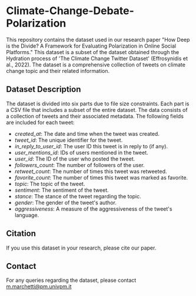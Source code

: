 # Climate-Change-Debate-Polarization
This repository contains the dataset used in our research paper "How Deep is the Divide? A Framework for Evaluating Polarization in Online Social Platforms." This dataset is a subset of the dataset obtained through the Hydration process of 'The Climate Change Twitter Dataset' (Effrosynidis et al., 2022). The dataset is a comprehensive collection of tweets on climate change topic and their related information.

## Dataset Description
The dataset is divided into six parts due to file size constraints. Each part is a CSV file that includes a subset of the entire dataset. The data consists of a collection of tweets and their associated metadata. The following fields are included for each tweet:

- *created_at*: The date and time when the tweet was created.
- *tweet_id*: The unique identifier for the tweet.
- *in_reply_to_user_id*: The user ID this tweet is in reply to (if any).
- *user_mentions_id*: IDs of users mentioned in the tweet.
- *user_id*: The ID of the user who posted the tweet.
- *followers_count*: The number of followers of the user.
- *retweet_count*: The number of times this tweet was retweeted.
- *favorite_count*: The number of times this tweet was marked as favorite.
- *topic*: The topic of the tweet.
- *sentiment*: The sentiment of the tweet.
- *stance*: The stance of the tweet regarding the topic.
- *gender*: The gender of the tweet's author.
- *aggressiveness*: A measure of the aggressiveness of the tweet's language.

## Citation
If you use this dataset in your research, please cite our paper.

## Contact
For any queries regarding the dataset, please contact m.marchetti@pm.univpm.it
